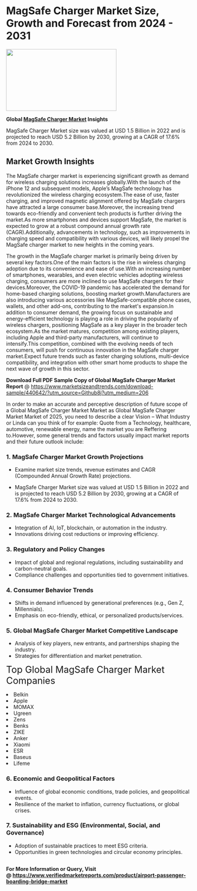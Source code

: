 <H1>MagSafe Charger Market Size, Growth and Forecast from 2024 - 2031</H1><img class="aligncenter size-medium wp-image-584254" src="https://thirdeyenews.in/wp-content/uploads/2024/09/Global-Market-Research-300x168.jpeg" alt="" width="300" height="168" /><p><strong>Global&nbsp;<a href="https://www.marketsizeandtrends.com/download-sample/440642/?utm_source=Github8j?utm_medium=206">MagSafe Charger Market</a> Insights</strong></p><p>MagSafe Charger Market size was valued at USD 1.5 Billion in 2022 and is projected to reach USD 5.2 Billion by 2030, growing at a CAGR of 17.6% from 2024 to 2030.</p><p><h2>Market Growth Insights</h2> <p>The MagSafe charger market is experiencing significant growth as demand for wireless charging solutions increases globally.With the launch of the iPhone 12 and subsequent models, Apple’s MagSafe technology has revolutionized the wireless charging ecosystem.The ease of use, faster charging, and improved magnetic alignment offered by MagSafe chargers have attracted a large consumer base.Moreover, the increasing trend towards eco-friendly and convenient tech products is further driving the market.As more smartphones and devices support MagSafe, the market is expected to grow at a robust compound annual growth rate (CAGR).Additionally, advancements in technology, such as improvements in charging speed and compatibility with various devices, will likely propel the MagSafe charger market to new heights in the coming years.</p> <p>The growth in the MagSafe charger market is primarily being driven by several key factors.One of the main factors is the rise in wireless charging adoption due to its convenience and ease of use.With an increasing number of smartphones, wearables, and even electric vehicles adopting wireless charging, consumers are more inclined to use MagSafe chargers for their devices.Moreover, the COVID-19 pandemic has accelerated the demand for home-based charging solutions, boosting market growth.Manufacturers are also introducing various accessories like MagSafe-compatible phone cases, wallets, and other add-ons, contributing to the market's expansion.In addition to consumer demand, the growing focus on sustainable and energy-efficient technology is playing a role in driving the popularity of wireless chargers, positioning MagSafe as a key player in the broader tech ecosystem.As the market matures, competition among existing players, including Apple and third-party manufacturers, will continue to intensify.This competition, combined with the evolving needs of tech consumers, will push for continuous innovation in the MagSafe charger market.Expect future trends such as faster charging solutions, multi-device compatibility, and integration with other smart home products to shape the next wave of growth in this sector.</p> <p><span class=""><strong>Download Full PDF Sample Copy of Global MagSafe Charger Market Report</strong> @ <a href="https://www.marketsizeandtrends.com/download-sample/440642/?utm_source=Github8j?utm_medium=206" target="_blank">https://www.marketsizeandtrends.com/download-sample/440642/?utm_source=Github8j?utm_medium=206</a></span></p><p>In order to make an accurate and perceptive description of future scope of a Global&nbsp;MagSafe Charger Market Market as Global&nbsp;MagSafe Charger Market Market of 2025, you need to describe a clear Vision &ndash; What Industry or Linda can you think of for example: Quote from a Technology, healthcare, automotive, renewable energy, name the market you are Reffering to.However, some general trends and factors usually impact market reports and their future outlook include:</p><h3>1.&nbsp;<strong>MagSafe Charger Market Growth Projections</strong></h3><ul><li>Examine market size trends, revenue estimates and CAGR (Compounded Annual Growth Rate) projections.</li><li><p>MagSafe Charger Market size was valued at USD 1.5 Billion in 2022 and is projected to reach USD 5.2 Billion by 2030, growing at a CAGR of 17.6% from 2024 to 2030.</p></li></ul><h3>2.&nbsp;<strong>MagSafe Charger Market Technological Advancements</strong></h3><ul><li>Integration of AI, IoT, blockchain, or automation in the industry.</li><li>Innovations driving cost reductions or improving efficiency.</li></ul><h3>3.&nbsp;<strong>Regulatory and Policy Changes</strong></h3><ul><li>Impact of global and regional regulations, including sustainability and carbon-neutral goals.</li><li>Compliance challenges and opportunities tied to government initiatives.</li></ul><h3>4.&nbsp;<strong>Consumer Behavior Trends</strong></h3><ul><li>Shifts in demand influenced by generational preferences (e.g., Gen Z, Millennials).</li><li>Emphasis on eco-friendly, ethical, or personalized products/services.</li></ul><h3>5.&nbsp;<strong>Global MagSafe Charger Market Competitive Landscape</strong></h3><ul><li>Analysis of key players, new entrants, and partnerships shaping the industry.</li><li>Strategies for differentiation and market penetration.</li></ul><p data-pm-slice="1 1 []"><span style="color: inherit; font-family: inherit; font-size: 25px;">Top Global MagSafe Charger Market Companies</span></p><div class="" data-test-id=""><p><li>Belkin</li><li> Apple</li><li> MOMAX</li><li> Ugreen</li><li> Zens</li><li> Benks</li><li> ZIKE</li><li> Anker</li><li> Xiaomi</li><li> ESR</li><li> Baseus</li><li> Lifeme</li></p></div><h3>6.&nbsp;<strong>Economic and Geopolitical Factors</strong></h3><ul><li>Influence of global economic conditions, trade policies, and geopolitical events.</li><li>Resilience of the market to inflation, currency fluctuations, or global crises.</li></ul><h3>7.&nbsp;<strong>Sustainability and ESG (Environmental, Social, and Governance)</strong></h3><ul><li>Adoption of sustainable practices to meet ESG criteria.</li><li>Opportunities in green technologies and circular economy principles.</li></ul><h2><strong style="font-size: 14px;">For More Information or Query, Visit @&nbsp;</strong><a style="background-color: #ffffff; font-size: 14px;" href="https://www.marketsizeandtrends.com/report/magsafe-charger-market/" target="_blank">https://www.verifiedmarketreports.com/product/airport-passenger-boarding-bridge-market</a></h2>